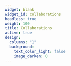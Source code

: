 ```yaml
---
widget: blank
widget_id: collaborations
headless: true
weight: 100
title: Collaborations
active: true
design:
  columns: "1"
  background:
    text_color_light: false
    image_darken: 0
---
```

